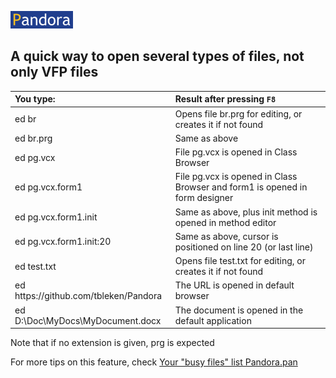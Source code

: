 [![Pandora](Images/pandora2.png)](https://github.com/tbleken/Pandora)


## A quick way to open several types of files, not only VFP files  

| You type:                |        Result after pressing `F8`                                |
|:-------------------------|:----------------------------------------------------------|
| ed br | Opens file br.prg for editing, or creates it if not found |
| ed br.prg | Same as above |  
| ed pg.vcx| File pg.vcx is opened in Class Browser|
| ed pg.vcx.form1 | File pg.vcx is opened in Class Browser and form1 is opened in form designer|
| ed pg.vcx.form1.init | Same as above, plus init method is opened in method editor|
| ed pg.vcx.form1.init:20 | Same as above, cursor is positioned on line 20 (or last line)|
| ed test.txt | Opens file test.txt for editing, or creates it if not found |
| ed https:\/\/github.com/tbleken/Pandora| The URL is opened in default browser|
| ed D:\Doc\MyDocs\MyDocument.docx| The document is opened in the default application |

Note that if no extension is given, prg is expected

For more tips on this feature, check [Your "busy files" list Pandora.pan](panorg.md)